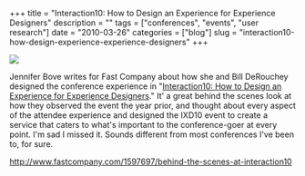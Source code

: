 +++
title = "Interaction10: How to Design an Experience for Experience Designers"
description = ""
tags = ["conferences", "events", "user research"]
date = "2010-03-26"
categories = ["blog"]
slug = "interaction10-how-design-experience-experience-designers"
+++



  <div class="notebook-screenshot"><a href="http://www.fastcompany.com/1597697/behind-the-scenes-at-interaction10"><img src="//konigi.com/media/bluga/wt4bad3ae7b2390_large.jpg"/></a></div><p>Jennifer Bove writes for Fast Company about how she and Bill DeRouchey designed the conference experience in &quot;<a href="http://www.fastcompany.com/1597697/behind-the-scenes-at-interaction10">Interaction10: How to Design an Experience for Experience Designers</a>.&quot; It' a great behind the scenes look at how they observed the event the year prior, and thought about every aspect of the attendee experience and designed the IXD10 event to create a service that caters to what's important to the conference-goer at every point. I'm sad I missed it. Sounds different from most conferences I've been to, for sure.</p>

    
  <a href="http://www.fastcompany.com/1597697/behind-the-scenes-at-interaction10">http://www.fastcompany.com/1597697/behind-the-scenes-at-interaction10</a>
